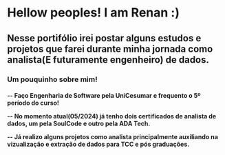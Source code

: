 <h1> Hellow peoples! I am Renan :) </h1>

<h2>Nesse portifólio irei postar alguns estudos e projetos que farei durante minha jornada como analista(E futuramente engenheiro) de dados. </h2>  

<h3> Um pouquinho sobre mim! </h3>

<h4>
-- Faço Engenharia de Software pela UniCesumar e frequento o 5º período do curso! 

-- No momento atual(05/2024) já tenho dois certificados de analista de dados, um pela SoulCode e outro pela ADA Tech. 

-- Já realizo alguns projetos como analista principalmente auxiliando na vizualização e extração de dados para TCC e pós graduações.
</h4>

